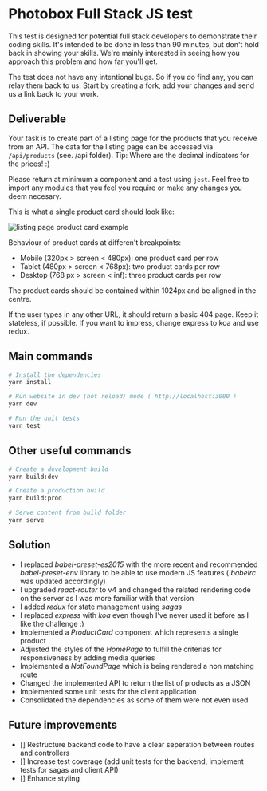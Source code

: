 # Photobox Full Stack JS test

This test is designed for potential full stack developers to demonstrate their coding skills. It's intended to be done in less than 90 minutes, but don't hold back in showing your skills. We're mainly interested in seeing how you approach this problem and how far you'll get.

The test does not have any intentional bugs. So if you do find any, you can relay them back to us. Start by creating a fork, add your changes and send us a link back to your work.

## Deliverable

Your task is to create part of a listing page for the products that you receive from an API. The data for the listing page can be accessed via `/api/products` (see. /api folder). Tip: Where are the decimal indicators for the prices! :)

Please return at minimum a component and a test using `jest`. Feel free to import any modules that you feel you require or make any changes you deem necesary.

This is what a single product card should look like:

![listing page product card example](/src/images/design.png)

Behaviour of product cards at differen't breakpoints:
- Mobile (320px > screen < 480px): one product card per row
- Tablet (480px > screen < 768px): two product cards per row
- Desktop (768 px > screen < inf): three product cards per row

The product cards should be contained within 1024px and be aligned in the centre.

If the user types in any other URL, it should return a basic 404 page. Keep it stateless, if possible. If you want to impress, change express to koa and use redux.

## Main commands
``` bash
# Install the dependencies
yarn install

# Run website in dev (hot reload) mode ( http://localhost:3000 )
yarn dev

# Run the unit tests
yarn test
```

## Other useful commands
``` bash
# Create a development build
yarn build:dev

# Create a production build
yarn build:prod

# Serve content from build folder
yarn serve
```

## Solution

- I replaced _babel-preset-es2015_ with the more recent and recommended _babel-preset-env_ library to be able to use modern JS features (_.babelrc_ was updated accordingly)
- I upgraded _react-router_ to v4 and changed the related rendering code on the server as I was more familiar with that version
- I added _redux_ for state management using _sagas_
- I replaced _express_ with _koa_ even though I've never used it before as I like the challenge :)
- Implemented a _ProductCard_ component which represents a single product
- Adjusted the styles of the _HomePage_ to fulfill the criterias for responsiveness by adding media queries
- Implemented a _NotFoundPage_ which is being rendered a non matching route
- Changed the implemented API to return the list of products as a JSON
- Implemented some unit tests for the client application
- Consolidated the dependencies as some of them were not even used

## Future improvements

- [] Restructure backend code to have a clear seperation between routes and controllers
- [] Increase test coverage (add unit tests for the backend, implement tests for sagas and client API)
- [] Enhance styling